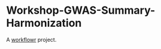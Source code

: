 # Workshop-GWAS-Summary-Harmonization

A [workflowr][] project.

[workflowr]: https://github.com/jdblischak/workflowr
